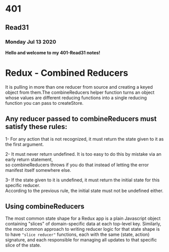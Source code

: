 # 401

## Read31

### Monday Jul 13 2020

**Hello and welcome to my 401-Read31 notes!**


# Redux - Combined Reducers  
  
It is pulling in more than one reducer from source and creating a keyed object from them.The combineReducers helper function turns an object whose values are different reducing functions into a single reducing function you can pass to createStore.  
   

## Any reducer passed to combineReducers must satisfy these rules: 
 
1- For any action that is not recognized, it must return the state given to it as the first argument.  
 
2- It must never return undefined. It is too easy to do this by mistake via an early return statement,  
so combineReducers throws if you do that instead of letting the error manifest itself somewhere else.  
 
3- If the state given to it is undefined, it must return the initial state for this specific reducer.  
According to the previous rule, the initial state must not be undefined either.  
   


## Using combineReducers  

The most common state shape for a Redux app is a plain Javascript object containing "slices" of domain-specific data at each top-level key.  Similarly, the most common approach to writing reducer logic for that state shape is to have `"slice reducer"` functions, each with the same (state, action) signature, and each responsible for managing all updates to that specific slice of the state.  
  